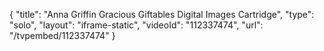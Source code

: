 {
    "title": "Anna Griffin Gracious Giftables Digital Images Cartridge",
    "type": "solo",
    "layout": "iframe-static",
    "videoId": "112337474",
    "url": "\/tvpembed\/112337474"
}